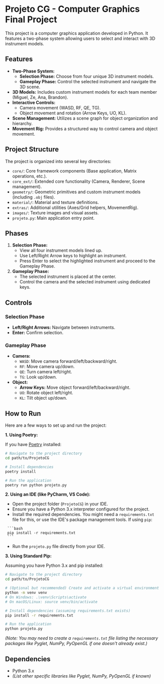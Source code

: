 # Projeto CG - Computer Graphics Final Project

This project is a computer graphics application developed in Python. It features a two-phase system allowing users to select and interact with 3D instrument models.

## Features

*   **Two-Phase System:**
    *   **Selection Phase:** Choose from four unique 3D instrument models.
    *   **Gameplay Phase:** Control the selected instrument and navigate the 3D scene.
*   **3D Models:** Includes custom instrument models for each team member (Miguel, Ze, Ana, Brandon).
*   **Interactive Controls:**
    *   Camera movement (WASD, RF, QE, TG).
    *   Object movement and rotation (Arrow Keys, UO, KL).
*   **Scene Management:** Utilizes a scene graph for object organization and hierarchy.
*   **Movement Rig:** Provides a structured way to control camera and object movement.

## Project Structure

The project is organized into several key directories:

*   `core/`: Core framework components (Base application, Matrix operations, etc.).
*   `core_ext/`: Extended core functionality (Camera, Renderer, Scene management).
*   `geometry/`: Geometric primitives and custom instrument models (including `.obj` files).
*   `material/`: Material and texture definitions.
*   `extras/`: Additional utilities (Axes/Grid helpers, MovementRig).
*   `images/`: Texture images and visual assets.
*   `projeto.py`: Main application entry point.

## Phases

1.  **Selection Phase:**
    *   View all four instrument models lined up.
    *   Use Left/Right Arrow keys to highlight an instrument.
    *   Press Enter to select the highlighted instrument and proceed to the Gameplay Phase.
2.  **Gameplay Phase:**
    *   The selected instrument is placed at the center.
    *   Control the camera and the selected instrument using dedicated keys.

## Controls

### Selection Phase
*   **Left/Right Arrows:** Navigate between instruments.
*   **Enter:** Confirm selection.

### Gameplay Phase
*   **Camera:**
    *   `WASD`: Move camera forward/left/backward/right.
    *   `RF`: Move camera up/down.
    *   `QE`: Turn camera left/right.
    *   `TG`: Look up/down.
*   **Object:**
    *   **Arrow Keys:** Move object forward/left/backward/right.
    *   `UO`: Rotate object left/right.
    *   `KL`: Tilt object up/down.

## How to Run

Here are a few ways to set up and run the project:

**1. Using Poetry:**

   If you have [Poetry](https://python-poetry.org/) installed:

   ```bash
   # Navigate to the project directory
   cd path/to/ProjetoCG

   # Install dependencies
   poetry install

   # Run the application
   poetry run python projeto.py
   ```

**2. Using an IDE (like PyCharm, VS Code):**

   *   Open the project folder (`ProjetoCG`) in your IDE.
   *   Ensure you have a Python 3.x interpreter configured for the project.
   *   Install the required dependencies. You might need a `requirements.txt` file for this, or use the IDE's package management tools. If using `pip`:

     ```bash
     pip install -r requirements.txt
     ```

   *   Run the `projeto.py` file directly from your IDE.

**3. Using Standard Pip:**

   Assuming you have Python 3.x and pip installed:

   ```bash
   # Navigate to the project directory
   cd path/to/ProjetoCG

   # (Optional but recommended) Create and activate a virtual environment
   python -m venv venv
   # On Windows: .\venv\Scripts\activate
   # On macOS/Linux: source venv/bin/activate

   # Install dependencies (assuming requirements.txt exists)
   pip install -r requirements.txt

   # Run the application
   python projeto.py
   ```

*(Note: You may need to create a `requirements.txt` file listing the necessary packages like Pyglet, NumPy, PyOpenGL if one doesn't already exist.)*

## Dependencies

*   Python 3.x
*   *(List other specific libraries like Pyglet, NumPy, PyOpenGL if known)* 